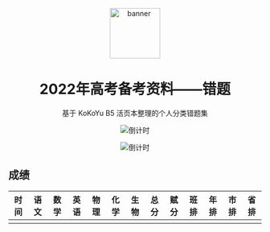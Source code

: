 <p align="center">
  <a href="https://github.com/GreenSulley/GaoKao">
    <img src="https://cdn.jsdelivr.net/npm/skn/avatar.webp" height="100" width="100" alt="banner">
  </a>
</p>
<div align="center">

# 2022年高考备考资料——错题

基于 KoKoYu B5 活页本整理的个人分类错题集

<p align="center">

![倒计时](https://timer.sku.moe/timer?title=2022%E6%99%AE%E9%80%9A%E9%AB%98%E7%AD%89%E5%AD%A6%E6%A0%A1%E6%8B%9B%E7%94%9F%E5%85%A8%E5%9B%BD%E7%BB%9F%E4%B8%80%E8%80%83%E8%AF%95&finish=%E9%AB%98%E8%80%83%E4%B8%AD%EF%BC%8C%E8%AF%B7%E5%8B%BF%E6%89%93%E6%89%B0&time=2022-06-07T09%3A00%3A00.000Z#.png
)


![倒计时](https://timer.sku.moe/timer?title=2022%E5%B8%82%E7%BA%A7%E8%81%94%E8%80%83&finish=%E8%80%83%E8%AF%95%E4%B8%AD%EF%BC%8C%E8%AF%B7%E5%8B%BF%E6%89%93%E6%89%B0&time=2021-11-10T07%3A00%3A00.000Z#.png
)

</p>
</div>

## 成绩


| 时间 |语文|数学|英语|物理|化学|生物|总分|赋分|班排|年排|市排|省排|
| ---|  ----  | ----  |----  |----  |----  |----  |----  |----  |----  |----  |----  |----  |
| | | | | | | | | | | | | | | | | |